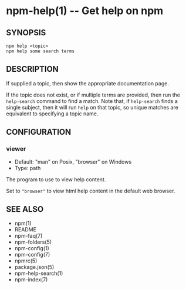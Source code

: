 npm-help(1) -- Get help on npm
==============================
































<extoc></extoc>

## SYNOPSIS

    npm help <topic>
    npm help some search terms

## DESCRIPTION

If supplied a topic, then show the appropriate documentation page.

If the topic does not exist, or if multiple terms are provided, then run
the `help-search` command to find a match.  Note that, if `help-search`
finds a single subject, then it will run `help` on that topic, so unique
matches are equivalent to specifying a topic name.

## CONFIGURATION

### viewer

* Default: "man" on Posix, "browser" on Windows
* Type: path

The program to use to view help content.

Set to `"browser"` to view html help content in the default web browser.

## SEE ALSO

* npm(1)
* README
* npm-faq(7)
* npm-folders(5)
* npm-config(1)
* npm-config(7)
* npmrc(5)
* package.json(5)
* npm-help-search(1)
* npm-index(7)
